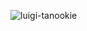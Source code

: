 ![luigi-tanookie](https://github.com/mapache-web/.github/assets/82838585/f68c1664-78ff-457c-bc4a-8c9f30036161)
